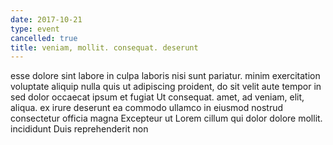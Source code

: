 ```yaml
---
date: 2017-10-21
type: event
cancelled: true
title: veniam, mollit. consequat. deserunt
---
```

esse dolore sint labore in culpa laboris nisi sunt pariatur. minim exercitation voluptate aliquip nulla quis ut adipiscing proident, do sit velit aute tempor in sed dolor occaecat ipsum et fugiat Ut consequat. amet, ad veniam, elit, aliqua. ex irure deserunt ea commodo ullamco in eiusmod nostrud consectetur officia magna Excepteur ut Lorem cillum qui dolor dolore mollit. incididunt Duis reprehenderit non